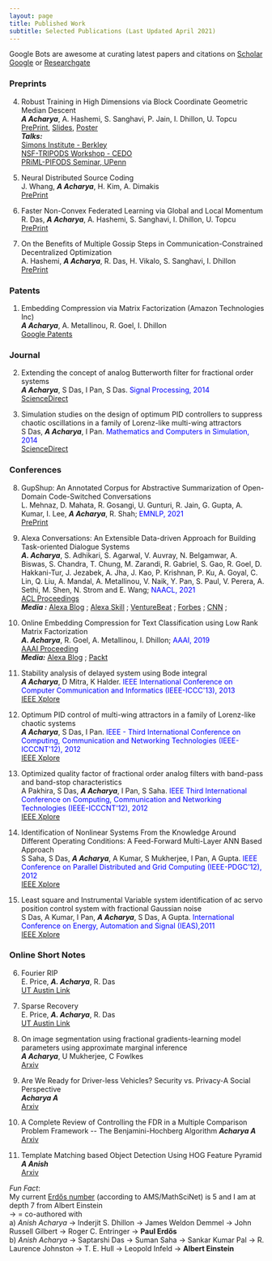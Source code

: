 ```yaml
---
layout: page
title: Published Work
subtitle: Selected Publications (Last Updated April 2021)
---
```

Google Bots are awesome at curating latest papers and citations on [Scholar Google](https://scholar.google.co.in/citations?hl=en&user=uBmgGMAAAAAJ) 
or [Researchgate](https://www.researchgate.net/profile/Anish_Acharya2)  

### Preprints
4. Robust Training in High Dimensions via Block Coordinate Geometric Median Descent   
***A Acharya***, A. Hashemi, S. Sanghavi, P. Jain, I. Dhillon, U. Topcu  
   [PrePrint](https://arxiv.org/pdf/2106.08882.pdf), 
   [Slides](https://github.com/anishacharya/BGMD/blob/main/BgmD_slides.pdf), 
   [Poster](https://github.com/anishacharya/BGMD/blob/main/BGMD_Simons.pdf)   
   ***Talks:***   
   [Simons Institute - Berkley]()   
   [NSF-TRIPODS Workshop - CEDO](https://sites.google.com/ucsd.edu/cedo/)  
   [PRiML-PIFODS Seminar, UPenn](https://priml.upenn.edu/events-and-seminars/)
   

3. Neural Distributed Source Coding   
J. Whang, ***A Acharya***, H. Kim, A. Dimakis  
   [PrePrint](https://arxiv.org/abs/2106.02797.pdf)      
   

2. Faster Non-Convex Federated Learning via Global and  Local Momentum   
R. Das, ***A Acharya***, A. Hashemi, S. Sanghavi, I. Dhillon, U. Topcu   
   [PrePrint](https://arxiv.org/abs/2012.04061)


1. On the Benefits of Multiple Gossip Steps in Communication-Constrained Decentralized Optimization   
   A. Hashemi, ***A Acharya***, R. Das, H. Vikalo, S. Sanghavi, I. Dhillon   
   [PrePrint](https://arxiv.org/abs/2011.10643)
   
   
### Patents
1. Embedding Compression via Matrix Factorization (Amazon Technologies Inc)    
***A Acharya***, A. Metallinou, R. Goel, I. Dhillon  
   [Google Patents](https://patents.google.com/patent/US10872601B1/en)


### Journal
2. Extending the concept of analog Butterworth filter for fractional order systems  
***A Acharya***, S Das, I Pan, S Das.  <span style="color:blue">Signal Processing, 2014</span>   
   [ScienceDirect](https://www.sciencedirect.com/science/article/abs/pii/S0165168413002910)


1. Simulation studies on the design of optimum PID controllers to suppress chaotic oscillations in a family of Lorenz-like multi-wing attractors  
S Das, ***A Acharya***, I Pan. <span style="color:blue"> Mathematics and Computers in Simulation, 2014</span>   
   [ScienceDirect](https://www.sciencedirect.com/science/article/abs/pii/S0378475414000469)

### Conferences
8. GupShup: An Annotated Corpus for Abstractive Summarization of Open-Domain Code-Switched Conversations    
   L. Mehnaz, D. Mahata, R. Gosangi, U. Gunturi, R. Jain, G. Gupta, A. Kumar, I. Lee, ***A Acharya***,  R. Shah; 
   <span style="color:blue">EMNLP, 2021</span>   
   [PrePrint](https://arxiv.org/pdf/2104.08578.pdf)
   

7. Alexa Conversations: An Extensible Data-driven Approach for Building Task-oriented Dialogue Systems   
***A. Acharya***, S. Adhikari, S. Agarwal, V. Auvray, N. Belgamwar, A. Biswas, S. Chandra, T. Chung, M. Zarandi, 
   R. Gabriel, S. Gao, R. Goel, D. Hakkani-Tur, J. Jezabek, A. Jha, J. Kao, P. Krishnan, P. Ku, A. Goyal, C. Lin, 
   Q. Liu, A. Mandal, A. Metallinou, V. Naik, Y. Pan, S. Paul, V. Perera, A. Sethi, M. Shen, N. Strom and E. Wang; 
   <span style="color:blue">NAACL, 2021</span>    
   [ACL Proceedings](https://www.aclweb.org/anthology/2021.naacl-demos.15/)   
   ***Media :*** 
   [Alexa Blog](https://www.amazon.science/blog/amazon-unveils-novel-alexa-dialog-modeling-for-natural-cross-skill-conversations) ; 
   [Alexa Skill](https://developer.amazon.com/en-US/docs/alexa/conversations/about-alexa-conversations.html) ;
   [VentureBeat](https://www.youtube.com/watch?v=hEIjCF-KaRY) ; 
   [Forbes](https://www.forbes.com/sites/cognitiveworld/2019/06/12/amazon-advances-conversational-applications/?sh=443c78197d26) ;
   [CNN](https://www.cnn.com/2020/09/25/tech/amazon-alexa-conversational-ai/index.html) ;
   
   


6. Online Embedding Compression for Text Classification using Low Rank Matrix Factorization    
***A. Acharya***, R. Goel, A. Metallinou, I. Dhillon; <span style="color:blue">AAAI, 2019</span>    
   [AAAI Proceeding](https://ojs.aaai.org/index.php/AAAI/article/view/4578)   
   ***Media:*** 
   [Alexa Blog](https://www.amazon.science/blog/new-method-for-compressing-neural-networks-better-preserves-accuracy) ;
   [Packt](https://hub.packtpub.com/amazon-alexa-ai-researchers-develop-new-method-to-compress-neural-networks-and-preserves-accuracy-of-system/)


5. Stability analysis of delayed system using Bode integral  
***A Acharya***, D Mitra, K Halder. <span style="color:blue"> IEEE International Conference on Computer Communication and Informatics (IEEE-ICCC'13), 2013</span>   
   [IEEE Xplore](https://ieeexplore.ieee.org/abstract/document/6466311)   


4. Optimum PID control of multi-wing attractors in a family of Lorenz-like chaotic systems  
***A Acharya***, S Das, I Pan.  <span style="color:blue"> IEEE - Third International Conference on Computing, Communication and Networking Technologies (IEEE-ICCCNT'12), 2012</span>   
   [IEEE Xplore](https://ieeexplore.ieee.org/abstract/document/6396002)
   

3. Optimized quality factor of fractional order analog filters with band-pass and band-stop characteristics  
A Pakhira, S Das, ***A Acharya***, I Pan, S Saha.  <span style="color:blue"> IEEE Third International Conference on Computing, Communication and Networking Technologies (IEEE-ICCCNT'12), 2012</span>    
   [IEEE Xplore](https://ieeexplore.ieee.org/abstract/document/6396000)


2. Identification of Nonlinear Systems From the Knowledge Around Different Operating Conditions: A Feed-Forward Multi-Layer ANN Based Approach  
S Saha, S Das, ***A Acharya***, A Kumar, S Mukherjee, I Pan, A Gupta. <span style="color:blue">IEEE Conference on Parallel Distributed and Grid Computing (IEEE-PDGC'12), 2012</span>    
   [IEEE Xplore](https://ieeexplore.ieee.org/abstract/document/6449856)
   

1. Least square and Instrumental Variable system identification of ac servo position control system with fractional Gaussian noise     
S Das, A Kumar, I Pan, ***A Acharya***, S Das, A Gupta. <span style="color:blue"> International Conference on Energy, Automation and Signal (IEAS),2011</span>   
   [IEEE Xplore](https://ieeexplore.ieee.org/abstract/document/6147165)
   

### Online Short Notes 
6. Fourier RIP   
E. Price, ***A. Acharya***, R. Das   
   [UT Austin Link](https://www.cs.utexas.edu/~ecprice/courses/sublinear/scribe/lec18.pdf)


5. Sparse Recovery    
E. Price, ***A. Acharya***, R. Das    
   [UT Austin Link](https://www.cs.utexas.edu/~ecprice/courses/sublinear/scribe/lec15.pdf)
   

4. On image segmentation using fractional gradients-learning model parameters using approximate marginal inference    
***A Acharya***, U Mukherjee, C Fowlkes      
   [Arxiv](https://arxiv.org/abs/1605.02240)
   
3. Are We Ready for Driver-less Vehicles? Security vs. Privacy-A Social Perspective   
***Acharya A***   
   [Arxiv](https://arxiv.org/abs/1412.5207)
   

2. A Complete Review of Controlling the FDR in a Multiple Comparison Problem Framework -- The Benjamini-Hochberg Algorithm
***Acharya A***   
   [Arxiv](https://arxiv.org/abs/1406.7117)
   

1. Template Matching based Object Detection Using HOG Feature Pyramid  
***A Anish***   
   [Arxiv](https://arxiv.org/abs/1406.7120)
   

   
   



*Fun Fact*:      
My current [Erdős number](https://en.wikipedia.org/wiki/Erd%C5%91s_number) (according to AMS/MathSciNet) is 5 and I am at depth 7 from Albert Einstein   
-> = co-authored with    
a) *Anish Acharya* -> Inderjit S. Dhillon -> James Weldon Demmel -> John Russell Gilbert -> Roger C. Entringer -> **Paul Erdős**       
b) *Anish Acharya* -> Saptarshi Das -> Suman Saha -> Sankar Kumar Pal -> R. Laurence Johnston -> T. E. Hull -> Leopold Infeld -> **Albert Einstein**     
